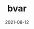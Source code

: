 ---
title: "bvar"
linkTitle: "bvar"
weight: 3
date: 2021-08-12
description: >
  Bvar, a high performance counters in multi-threaded applications.
---